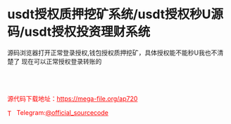 # usdt授权质押挖矿系统/usdt授权秒U源码/usdt授权投资理财系统

源码浏览器打开正常登录授权,钱包授权质押挖矿，具体授权能不能秒U我也不清楚了 现在可以正常授权登录转账的<br><br><br><br>


<p style="color: red;">源代码下载地址：<a href="https://mega-file.org/ap720" style="color: red;">https://mega-file.org/ap720</a></p><p style="color: red;"><img src="https://cdn-icons-png.flaticon.com/512/2111/2111646.png" alt="Telegram Icon" style="width: 16px; vertical-align: middle; margin-right: 5px;">Telegram:<a href="https://t.me/official_sourcecode" style="color: red;">@official_sourcecode</a></p>